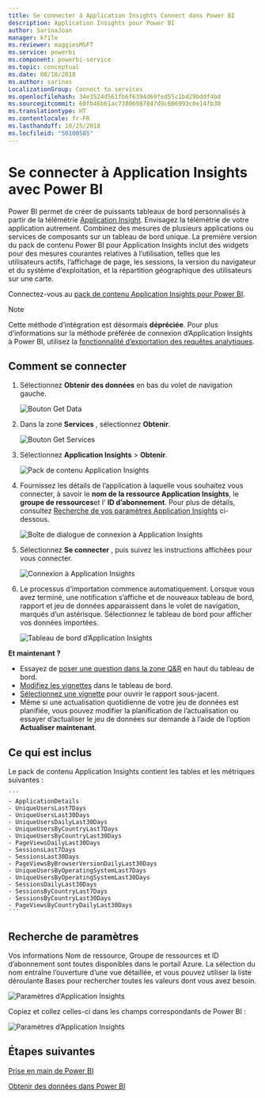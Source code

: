 ```yaml
---
title: Se connecter à Application Insights Connect dans Power BI
description: Application Insights pour Power BI
author: SarinaJoan
manager: kfile
ms.reviewer: maggiesMSFT
ms.service: powerbi
ms.component: powerbi-service
ms.topic: conceptual
ms.date: 08/10/2018
ms.author: sarinas
LocalizationGroup: Connect to services
ms.openlocfilehash: 34e3524d561fb6f6394d69fed55c1bd29bddf4bd
ms.sourcegitcommit: 60fb46b61ac73806987847d9c606993c0e14fb30
ms.translationtype: HT
ms.contentlocale: fr-FR
ms.lasthandoff: 10/25/2018
ms.locfileid: "50100585"
---
```

# <a name="connect-to-application-insights-with-power-bi"></a>Se connecter à Application Insights avec Power BI
Power BI permet de créer de puissants tableaux de bord personnalisés à partir de la télémétrie [Application Insight](/azure/application-insights/app-insights-overview/). Envisagez la télémétrie de votre application autrement. Combinez des mesures de plusieurs applications ou services de composants sur un tableau de bord unique. La première version du pack de contenu Power BI pour Application Insights inclut des widgets pour des mesures courantes relatives à l’utilisation, telles que les utilisateurs actifs, l’affichage de page, les sessions, la version du navigateur et du système d’exploitation, et la répartition géographique des utilisateurs sur une carte.

Connectez-vous au [pack de contenu Application Insights pour Power BI](https://app.powerbi.com/getdata/services/application-insights).

>[!NOTE]
>Cette méthode d’intégration est désormais **dépréciée**. Pour plus d’informations sur la méthode préférée de connexion d’Application Insights à Power BI, utilisez la [fonctionnalité d’exportation des requêtes analytiques](https://docs.microsoft.com/azure/application-insights/app-insights-export-power-bi#export-analytics-queries).

## <a name="how-to-connect"></a>Comment se connecter
1. Sélectionnez **Obtenir des données** en bas du volet de navigation gauche.
   
    ![Bouton Get Data](media/service-connect-to-application-insights/pbi_getdata.png)
2. Dans la zone **Services** , sélectionnez **Obtenir**.
   
    ![Bouton Get Services](media/service-connect-to-application-insights/pbi_getservices.png)
3. Sélectionnez **Application Insights** > **Obtenir**.
   
    ![Pack de contenu Application Insights](media/service-connect-to-application-insights/appinsights.png)
4. Fournissez les détails de l’application à laquelle vous souhaitez vous connecter, à savoir le **nom de la ressource Application Insights**, le **groupe de ressources**et l’ **ID d’abonnement**. Pour plus de détails, consultez [Recherche de vos paramètres Application Insights](#FindingAppInsightsParams) ci-dessous.
   
    ![Boîte de dialogue de connexion à Application Insights](media/service-connect-to-application-insights/pbi_contpkappinsitconnectndialog.png)    
5. Sélectionnez **Se connecter** , puis suivez les instructions affichées pour vous connecter.
   
    ![Connexion à Application Insights](media/service-connect-to-application-insights/pbi_contpkappinsitconnectn2.png)
6. Le processus d’importation commence automatiquement. Lorsque vous avez terminé, une notification s’affiche et de nouveaux tableau de bord, rapport et jeu de données apparaissent dans le volet de navigation, marqués d’un astérisque.  Sélectionnez le tableau de bord pour afficher vos données importées.
   
    ![Tableau de bord d’Application Insights](media/service-connect-to-application-insights/pbi_contpkappinsitdash.png)

**Et maintenant ?**

* Essayez de [poser une question dans la zone Q&R](consumer/end-user-q-and-a.md) en haut du tableau de bord.
* [Modifiez les vignettes](service-dashboard-edit-tile.md) dans le tableau de bord.
* [Sélectionnez une vignette](consumer/end-user-tiles.md) pour ouvrir le rapport sous-jacent.
* Même si une actualisation quotidienne de votre jeu de données est planifiée, vous pouvez modifier la planification de l’actualisation ou essayer d’actualiser le jeu de données sur demande à l’aide de l’option **Actualiser maintenant**.

## <a name="whats-included"></a>Ce qui est inclus
Le pack de contenu Application Insights contient les tables et les métriques suivantes :  

    ´´´
    - ApplicationDetails  
    - UniqueUsersLast7Days   
    - UniqueUsersLast30Days   
    - UniqueUsersDailyLast30Days  
    - UniqueUsersByCountryLast7Days  
    - UniqueUsersByCountryLast30Days   
    - PageViewsDailyLast30Days   
    - SessionsLast7Days   
    - SessionsLast30Days  
    - PageViewsByBrowserVersionDailyLast30Days   
    - UniqueUsersByOperatingSystemLast7Days   
    - UniqueUsersByOperatingSystemLast30Days    
    - SessionsDailyLast30Days   
    - SessionsByCountryLast7Days   
    - SessionsByCountryLast30Days   
    - PageViewsByCountryDailyLast30Days  
    ´´´ 

<a name="FindingAppInsightsParams"></a>

## <a name="finding-parameters"></a>Recherche de paramètres
Vos informations Nom de ressource, Groupe de ressources et ID d’abonnement sont toutes disponibles dans le portail Azure. La sélection du nom entraîne l’ouverture d’une vue détaillée, et vous pouvez utiliser la liste déroulante Bases pour rechercher toutes les valeurs dont vous avez besoin.

![Paramètres d’Application Insights](media/service-connect-to-application-insights/pbi_contpkappinsitparams.png)

Copiez et collez celles-ci dans les champs correspondants de Power BI :

![Paramètres d’Application Insights](media/service-connect-to-application-insights/pbi_contpkappinsitparam2.png)

## <a name="next-steps"></a>Étapes suivantes
[Prise en main de Power BI](service-get-started.md)

[Obtenir des données dans Power BI](service-get-data.md)

